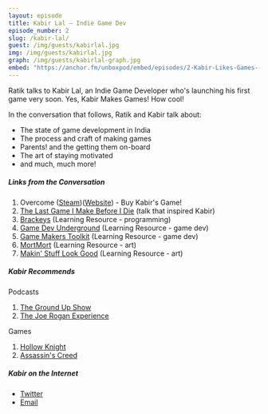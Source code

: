 ```yaml
---
layout: episode
title: Kabir Lal – Indie Game Dev
episode_number: 2
slug: /kabir-lal/
guest: /img/guests/kabirlal.jpg
img: /img/guests/kabirlal.jpg
graph: /img/guests/kabirlal-graph.jpg
embed: "https://anchor.fm/unboxpod/embed/episodes/2-Kabir-Likes-Games--Kabir-Makes-Games-e3dubo"
---
```


Ratik talks to Kabir Lal, an Indie Game Developer who's launching his first game very soon. Yes, Kabir Makes Games! How cool! 

In the conversation that follows, Ratik and Kabir talk about: 

- The state of game development in India
- The process and craft of making games
- Parents! and the getting them on-board
- The art of staying motivated 
- and much, much more!

##### Links from the Conversation

1. Overcome ([Steam](https://store.steampowered.com/app/1020090/Overcome/))([Website](https://www.overcomegame.com/)) - Buy Kabir's Game!
2.  [The Last Game I Make Before I Die](https://www.youtube.com/watch?v=LQHtOg46eOw) (talk that inspired Kabir)
3.  [Brackeys](https://www.youtube.com/user/Brackeys) (Learning Resource - programming)
4.  [Game Dev Underground](https://www.youtube.com/channel/UC_hwKJdF3KRAy4QIaiCSMgQ/) (Learning Resource - game dev) 
5.  [Game Makers Toolkit](https://www.youtube.com/user/McBacon1337) (Learning Resource - game dev)
6.  [MortMort](https://www.youtube.com/user/atMNRArt/) (Learning Resource - art)
7.  [Makin' Stuff Look Good](https://www.youtube.com/channel/UCEklP9iLcpExB8vp_fWQseg/) (Learning Resource - art)

##### Kabir Recommends

Podcasts

1. [The Ground Up Show](http://mattdavella.com/podcast)
2. [The Joe Rogan Experience](http://podcasts.joerogan.net/)

Games

1. [Hollow Knight](https://hollowknight.com/)
2. [Assassin's Creed](https://assassinscreed.ubisoft.com/game/en-us/games)

##### Kabir on the Internet

- [Twitter](https://twitter.com/KabirMakesGames)
- [Email](mailto:overcomestudios@gmail.com)
